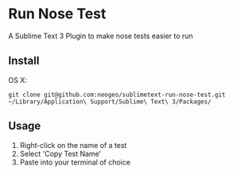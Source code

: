 # Run Nose Test

A Sublime Text 3 Plugin to make nose tests easier to run


## Install

OS X:
```
git clone git@github.com:neogeo/sublimetext-run-nose-test.git ~/Library/Application\ Support/Sublime\ Text\ 3/Packages/
```


## Usage

1. Right-click on the name of a test
2. Select 'Copy Test Name'
3. Paste into your terminal of choice
